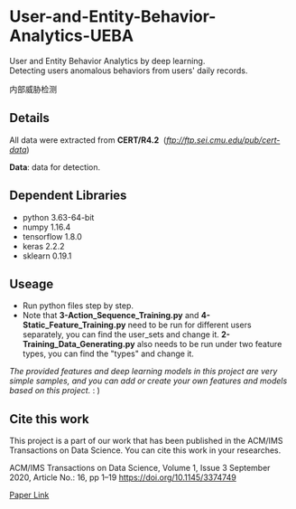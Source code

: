 # User-and-Entity-Behavior-Analytics-UEBA
User and Entity Behavior Analytics by deep learning.  
Detecting users anomalous behaviors from users' daily records. 

内部威胁检测
## Details
All data were extracted from **CERT/R4.2** &nbsp;(*ftp://ftp.sei.cmu.edu/pub/cert-data*)

**Data**: data for detection.  

## Dependent Libraries
- python 3.63-64-bit 
- numpy 1.16.4
- tensorflow 1.8.0
- keras 2.2.2
- sklearn 0.19.1

## Useage
- Run python files step by step.
- Note that **3-Action_Sequence_Training.py** and **4-Static_Feature_Training.py** need to be run for different users separately, you can find the user_sets and change it. **2-Training_Data_Generating.py** also needs to be run under two feature types, you can find the "types" and change it. 

*The provided features and deep learning models in this project are very simple samples, and you can add or create your own features and models based on this project.* : )

## Cite this work
This project is a part of our work that has been published in the ACM/IMS Transactions on Data Science. You can cite this work in your researches. 

ACM/IMS Transactions on Data Science, Volume 1, Issue 3 September 2020, Article No.: 16, pp 1–19 https://doi.org/10.1145/3374749

[Paper Link](https://dl.acm.org/doi/10.1145/3374749)

